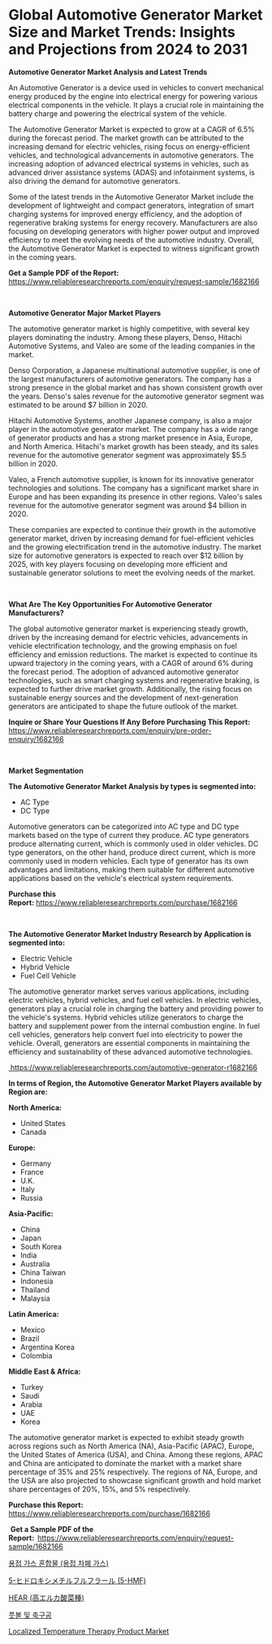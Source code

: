 <p><h1>Global Automotive Generator Market Size and Market Trends: Insights and Projections from 2024 to 2031</h1></p><p><strong>Automotive Generator Market Analysis and Latest Trends</strong></p>
<p><p>An Automotive Generator is a device used in vehicles to convert mechanical energy produced by the engine into electrical energy for powering various electrical components in the vehicle. It plays a crucial role in maintaining the battery charge and powering the electrical system of the vehicle.</p><p>The Automotive Generator Market is expected to grow at a CAGR of 6.5% during the forecast period. The market growth can be attributed to the increasing demand for electric vehicles, rising focus on energy-efficient vehicles, and technological advancements in automotive generators. The increasing adoption of advanced electrical systems in vehicles, such as advanced driver assistance systems (ADAS) and infotainment systems, is also driving the demand for automotive generators.</p><p>Some of the latest trends in the Automotive Generator Market include the development of lightweight and compact generators, integration of smart charging systems for improved energy efficiency, and the adoption of regenerative braking systems for energy recovery. Manufacturers are also focusing on developing generators with higher power output and improved efficiency to meet the evolving needs of the automotive industry. Overall, the Automotive Generator Market is expected to witness significant growth in the coming years.</p></p>
<p><strong>Get a Sample PDF of the Report:&nbsp;</strong> <a href="https://www.reliableresearchreports.com/enquiry/request-sample/1682166">https://www.reliableresearchreports.com/enquiry/request-sample/1682166</a></p>
<p>&nbsp;</p>
<p><strong>Automotive Generator Major Market Players</strong></p>
<p><p>The automotive generator market is highly competitive, with several key players dominating the industry. Among these players, Denso, Hitachi Automotive Systems, and Valeo are some of the leading companies in the market.</p><p>Denso Corporation, a Japanese multinational automotive supplier, is one of the largest manufacturers of automotive generators. The company has a strong presence in the global market and has shown consistent growth over the years. Denso's sales revenue for the automotive generator segment was estimated to be around $7 billion in 2020.</p><p>Hitachi Automotive Systems, another Japanese company, is also a major player in the automotive generator market. The company has a wide range of generator products and has a strong market presence in Asia, Europe, and North America. Hitachi's market growth has been steady, and its sales revenue for the automotive generator segment was approximately $5.5 billion in 2020.</p><p>Valeo, a French automotive supplier, is known for its innovative generator technologies and solutions. The company has a significant market share in Europe and has been expanding its presence in other regions. Valeo's sales revenue for the automotive generator segment was around $4 billion in 2020.</p><p>These companies are expected to continue their growth in the automotive generator market, driven by increasing demand for fuel-efficient vehicles and the growing electrification trend in the automotive industry. The market size for automotive generators is expected to reach over $12 billion by 2025, with key players focusing on developing more efficient and sustainable generator solutions to meet the evolving needs of the market.</p></p>
<p>&nbsp;</p>
<p><strong>What Are The Key Opportunities For Automotive Generator Manufacturers?</strong></p>
<p><p>The global automotive generator market is experiencing steady growth, driven by the increasing demand for electric vehicles, advancements in vehicle electrification technology, and the growing emphasis on fuel efficiency and emission reductions. The market is expected to continue its upward trajectory in the coming years, with a CAGR of around 6% during the forecast period. The adoption of advanced automotive generator technologies, such as smart charging systems and regenerative braking, is expected to further drive market growth. Additionally, the rising focus on sustainable energy sources and the development of next-generation generators are anticipated to shape the future outlook of the market.</p></p>
<p><strong>Inquire or Share Your Questions If Any Before Purchasing This Report:</strong> <a href="https://www.reliableresearchreports.com/enquiry/pre-order-enquiry/1682166">https://www.reliableresearchreports.com/enquiry/pre-order-enquiry/1682166</a></p>
<p>&nbsp;</p>
<p><strong>Market Segmentation</strong></p>
<p><strong>The Automotive Generator Market Analysis by types is segmented into:</strong></p>
<p><ul><li>AC Type</li><li>DC Type</li></ul></p>
<p><p>Automotive generators can be categorized into AC type and DC type markets based on the type of current they produce. AC type generators produce alternating current, which is commonly used in older vehicles. DC type generators, on the other hand, produce direct current, which is more commonly used in modern vehicles. Each type of generator has its own advantages and limitations, making them suitable for different automotive applications based on the vehicle's electrical system requirements.</p></p>
<p><strong>Purchase this Report:&nbsp;</strong><a href="https://www.reliableresearchreports.com/purchase/1682166">https://www.reliableresearchreports.com/purchase/1682166</a></p>
<p>&nbsp;</p>
<p><strong>The Automotive Generator Market Industry Research by Application is segmented into:</strong></p>
<p><ul><li>Electric Vehicle</li><li>Hybrid Vehicle</li><li>Fuel Cell Vehicle</li></ul></p>
<p><p>The automotive generator market serves various applications, including electric vehicles, hybrid vehicles, and fuel cell vehicles. In electric vehicles, generators play a crucial role in charging the battery and providing power to the vehicle's systems. Hybrid vehicles utilize generators to charge the battery and supplement power from the internal combustion engine. In fuel cell vehicles, generators help convert fuel into electricity to power the vehicle. Overall, generators are essential components in maintaining the efficiency and sustainability of these advanced automotive technologies.</p></p>
<p><a href="https://www.reliableresearchreports.com/automotive-generator-r1682166">&nbsp;https://www.reliableresearchreports.com/automotive-generator-r1682166</a></p>
<p><strong>In terms of Region, the Automotive Generator Market Players available by Region are:</strong></p>
<p>
    <p> <strong> North America: </strong>
        <ul>
            <li>United States</li>
            <li>Canada</li>
        </ul>
        </p> 
    <p> <strong> Europe: </strong>
        <ul>
            <li>Germany</li>
            <li>France</li>
            <li>U.K.</li>
            <li>Italy</li>
            <li>Russia</li>
        </ul>
        </p> 
    <p> <strong> Asia-Pacific: </strong>
        <ul>
            <li>China</li>
            <li>Japan</li>
            <li>South Korea</li>
            <li>India</li>
            <li>Australia</li>
            <li>China Taiwan</li>
            <li>Indonesia</li>
            <li>Thailand</li>
            <li>Malaysia</li>
        </ul>
        </p> 
    <p> <strong> Latin America: </strong>
        <ul>
            <li>Mexico</li>
            <li>Brazil</li>
            <li>Argentina Korea</li>
            <li>Colombia</li>
        </ul>
        </p> 
    <p> <strong> Middle East & Africa: </strong>
        <ul>
            <li>Turkey</li>
            <li>Saudi</li>
            <li>Arabia</li>
            <li>UAE</li>
            <li>Korea</li>
        </ul>
    </p>
    </p>
<p><p>The automotive generator market is expected to exhibit steady growth across regions such as North America (NA), Asia-Pacific (APAC), Europe, the United States of America (USA), and China. Among these regions, APAC and China are anticipated to dominate the market with a market share percentage of 35% and 25% respectively. The regions of NA, Europe, and the USA are also projected to showcase significant growth and hold market share percentages of 20%, 15%, and 5% respectively.</p></p>
<p><strong>Purchase this Report: </strong><a href="https://www.reliableresearchreports.com/purchase/1682166">https://www.reliableresearchreports.com/purchase/1682166</a></p>
<p>&nbsp;<strong>Get a Sample PDF of the Report:&nbsp;&nbsp;</strong><a href="https://www.reliableresearchreports.com/enquiry/request-sample/1682166">https://www.reliableresearchreports.com/enquiry/request-sample/1682166</a></p>
<p><strong></strong></p>
<p><p><a href="https://github.com/admichael111/Market-Research-Report-List-1/blob/main/8422619112673.md">용접 가스 혼합물 (용접 차폐 가스)</a></p><p><a href="https://github.com/ycmtqqhvk3273/Market-Research-Report-List-2/blob/main/3589173120621.md">5-ヒドロキシメチルフルフラール (5-HMF)</a></p><p><a href="https://github.com/FredaJerde/Market-Research-Report-List-1/blob/main/5296841120620.md">HEAR (高エルカ酸菜種)</a></p><p><a href="https://github.com/msujons1512/Market-Research-Report-List-1/blob/main/2096440112674.md">풋볼 및 축구공</a></p><p><a href="https://github.com/ChiragRp1/Market-Research-Report-List-5/blob/main/localized-temperature-therapy-product-market.md">Localized Temperature Therapy Product Market</a></p></p>